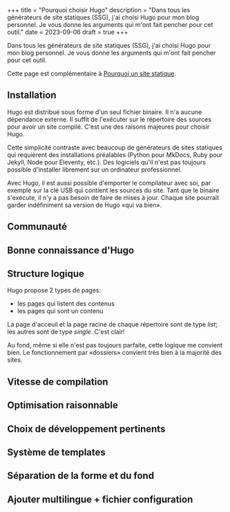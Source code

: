 +++
title = "Pourquoi choisir Hugo"
description = "Dans tous les générateurs de site statiques (SSG), j'ai choisi Hugo pour mon blog personnel. Je vous donne les arguments qui m'ont fait pencher pour cet outil."
date = 2023-09-06
draft = true
+++

Dans tous les générateurs de site statiques (SSG), j'ai choisi Hugo pour mon blog personnel. Je vous donne les arguments qui m'ont fait pencher pour cet outil.

Cette page est complémentaire à [Pourquoi un site statique](/hugo/pourquoi-site-statique/).

## Installation

Hugo est distribué sous forme d'un seul fichier binaire. Il n'a aucune dépendance externe. Il suffit de l'exécuter sur le répertoire des sources pour avoir un site compilé. C'est une des raisons majeures pour choisir Hugo.

Cette simplicité contraste avec beaucoup de générateurs de sites statiques qui requièrent des installations préalables (Python pour MkDocs, Ruby pour Jekyll, Node pour Eleventy, etc.). Des logiciels qu'il n'est pas toujours possible d'installer librement sur un ordinateur professionnel.

Avec Hugo, il est aussi possible d'emporter le compilateur avec soi, par exemple sur la clé USB qui contient les sources du site. Tant que le binaire s'exécute, il n'y a pas besoin de faire de mises à jour. Chaque site pourrait garder indéfiniment sa version de Hugo «qui va bien».

## Communauté

## Bonne connaissance d'Hugo

## Structure logique

Hugo propose 2 types de pages:

- les pages qui listent des contenus
- les pages qui sont un contenu

La page d'acceuil et la page racine de chaque répertoire sont de type *list*; les autres sont de type *single*. C'est clair!

Au fond, même si elle n'est pas toujours parfaite, cette logique me convient bien. Le fonctionnement par «dossiers» convient très bien à la majorité des sites.

## Vitesse de compilation

## Optimisation raisonnable

## Choix de développement pertinents 

## Système de templates

## Séparation de la forme et du fond

## Ajouter multilingue + fichier configuration
